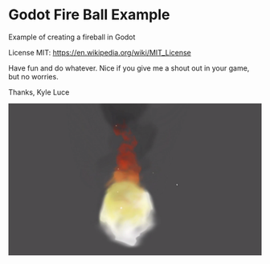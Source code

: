 # Godot Fire Ball Example
Example of creating a fireball in Godot

License MIT: https://en.wikipedia.org/wiki/MIT_License

Have fun and do whatever. Nice if you give me a shout out in your game, but no worries.

Thanks,
Kyle Luce


![Alt text](/Screenshot/screenshot.png?raw=true "SCreenshot")
